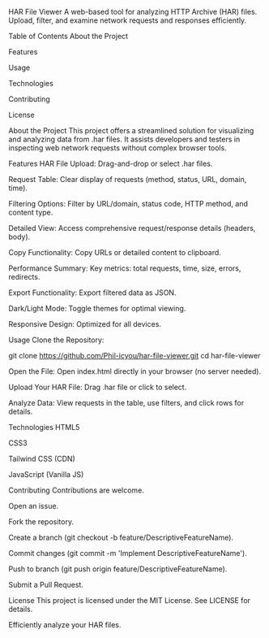 HAR File Viewer
A web-based tool for analyzing HTTP Archive (HAR) files. Upload, filter, and examine network requests and responses efficiently.

Table of Contents
About the Project

Features

Usage

Technologies

Contributing

License

About the Project
This project offers a streamlined solution for visualizing and analyzing data from .har files. It assists developers and testers in inspecting web network requests without complex browser tools.

Features
HAR File Upload: Drag-and-drop or select .har files.

Request Table: Clear display of requests (method, status, URL, domain, time).

Filtering Options: Filter by URL/domain, status code, HTTP method, and content type.

Detailed View: Access comprehensive request/response details (headers, body).

Copy Functionality: Copy URLs or detailed content to clipboard.

Performance Summary: Key metrics: total requests, time, size, errors, redirects.

Export Functionality: Export filtered data as JSON.

Dark/Light Mode: Toggle themes for optimal viewing.

Responsive Design: Optimized for all devices.

Usage
Clone the Repository:

git clone https://github.com/Phil-icyou/har-file-viewer.git
cd har-file-viewer

Open the File:
Open index.html directly in your browser (no server needed).

Upload Your HAR File:
Drag .har file or click to select.

Analyze Data:
View requests in the table, use filters, and click rows for details.

Technologies
HTML5

CSS3

Tailwind CSS (CDN)

JavaScript (Vanilla JS)

Contributing
Contributions are welcome.

Open an issue.

Fork the repository.

Create a branch (git checkout -b feature/DescriptiveFeatureName).

Commit changes (git commit -m 'Implement DescriptiveFeatureName').

Push to branch (git push origin feature/DescriptiveFeatureName).

Submit a Pull Request.

License
This project is licensed under the MIT License. See LICENSE for details.

Efficiently analyze your HAR files.

